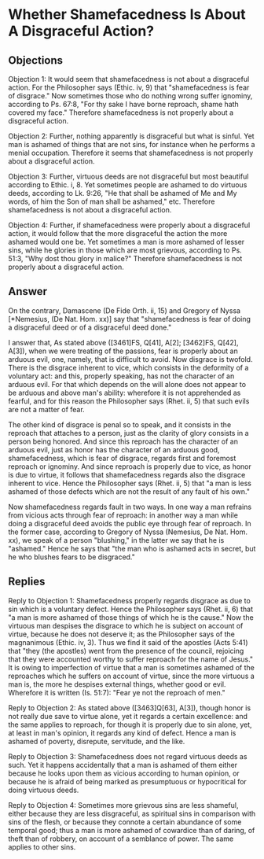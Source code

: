 # Whether Shamefacedness Is About A Disgraceful Action?

## Objections

Objection 1: It would seem that shamefacedness is not about a disgraceful action. For the Philosopher says (Ethic. iv, 9) that "shamefacedness is fear of disgrace." Now sometimes those who do nothing wrong suffer ignominy, according to Ps. 67:8, "For thy sake I have borne reproach, shame hath covered my face." Therefore shamefacedness is not properly about a disgraceful action.

Objection 2: Further, nothing apparently is disgraceful but what is sinful. Yet man is ashamed of things that are not sins, for instance when he performs a menial occupation. Therefore it seems that shamefacedness is not properly about a disgraceful action.

Objection 3: Further, virtuous deeds are not disgraceful but most beautiful according to Ethic. i, 8. Yet sometimes people are ashamed to do virtuous deeds, according to Lk. 9:26, "He that shall be ashamed of Me and My words, of him the Son of man shall be ashamed," etc. Therefore shamefacedness is not about a disgraceful action.

Objection 4: Further, if shamefacedness were properly about a disgraceful action, it would follow that the more disgraceful the action the more ashamed would one be. Yet sometimes a man is more ashamed of lesser sins, while he glories in those which are most grievous, according to Ps. 51:3, "Why dost thou glory in malice?" Therefore shamefacedness is not properly about a disgraceful action.

## Answer

On the contrary, Damascene (De Fide Orth. ii, 15) and Gregory of Nyssa [*Nemesius, (De Nat. Hom. xx)] say that "shamefacedness is fear of doing a disgraceful deed or of a disgraceful deed done."

I answer that, As stated above ([3461]FS, Q[41], A[2]; [3462]FS, Q[42], A[3]), when we were treating of the passions, fear is properly about an arduous evil, one, namely, that is difficult to avoid. Now disgrace is twofold. There is the disgrace inherent to vice, which consists in the deformity of a voluntary act: and this, properly speaking, has not the character of an arduous evil. For that which depends on the will alone does not appear to be arduous and above man's ability: wherefore it is not apprehended as fearful, and for this reason the Philosopher says (Rhet. ii, 5) that such evils are not a matter of fear.

The other kind of disgrace is penal so to speak, and it consists in the reproach that attaches to a person, just as the clarity of glory consists in a person being honored. And since this reproach has the character of an arduous evil, just as honor has the character of an arduous good, shamefacedness, which is fear of disgrace, regards first and foremost reproach or ignominy. And since reproach is properly due to vice, as honor is due to virtue, it follows that shamefacedness regards also the disgrace inherent to vice. Hence the Philosopher says (Rhet. ii, 5) that "a man is less ashamed of those defects which are not the result of any fault of his own."

Now shamefacedness regards fault in two ways. In one way a man refrains from vicious acts through fear of reproach: in another way a man while doing a disgraceful deed avoids the public eye through fear of reproach. In the former case, according to Gregory of Nyssa (Nemesius, De Nat. Hom. xx), we speak of a person "blushing," in the latter we say that he is "ashamed." Hence he says that "the man who is ashamed acts in secret, but he who blushes fears to be disgraced."

## Replies

Reply to Objection 1: Shamefacedness properly regards disgrace as due to sin which is a voluntary defect. Hence the Philosopher says (Rhet. ii, 6) that "a man is more ashamed of those things of which he is the cause." Now the virtuous man despises the disgrace to which he is subject on account of virtue, because he does not deserve it; as the Philosopher says of the magnanimous (Ethic. iv, 3). Thus we find it said of the apostles (Acts 5:41) that "they (the apostles) went from the presence of the council, rejoicing that they were accounted worthy to suffer reproach for the name of Jesus." It is owing to imperfection of virtue that a man is sometimes ashamed of the reproaches which he suffers on account of virtue, since the more virtuous a man is, the more he despises external things, whether good or evil. Wherefore it is written (Is. 51:7): "Fear ye not the reproach of men."

Reply to Objection 2: As stated above ([3463]Q[63], A[3]), though honor is not really due save to virtue alone, yet it regards a certain excellence: and the same applies to reproach, for though it is properly due to sin alone, yet, at least in man's opinion, it regards any kind of defect. Hence a man is ashamed of poverty, disrepute, servitude, and the like.

Reply to Objection 3: Shamefacedness does not regard virtuous deeds as such. Yet it happens accidentally that a man is ashamed of them either because he looks upon them as vicious according to human opinion, or because he is afraid of being marked as presumptuous or hypocritical for doing virtuous deeds.

Reply to Objection 4: Sometimes more grievous sins are less shameful, either because they are less disgraceful, as spiritual sins in comparison with sins of the flesh, or because they connote a certain abundance of some temporal good; thus a man is more ashamed of cowardice than of daring, of theft than of robbery, on account of a semblance of power. The same applies to other sins.